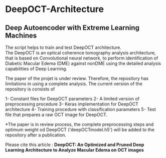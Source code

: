 # DeepOCT-Architecture


## Deep Autoencoder with Extreme Learning Machines

<div>
The script helps to train and test DeepOCT architecture. <br>
The DeepOCT is an optical coherence tomography analysis architecture, that is based on Convolutional neural network, to perform identification of Diabetic Macular Edema (DME) against nonDME using the detailed analysis capabilities of Deep Learning.  

The paper of the projet is under review. Therefore, the repository has limitations in using a complete analysis.
The current version of the repository is consists of 
  
  1- Constant files for DeepOCT parameters
  2- A limited version of preprocessing procedure
  3- Keras implementation for DeepOCT architecture
  4- Training procedure with classification parameters 
  5- Test file that prepares a raw OCT image for DeepOCT.


*The paper is in review process, the complete preprocessing steps and optimum weight od DeepOCT ('deepOCTmodel.h5') will be added to the repository after a publication.
  



Please cite this article : <b> DeepOCT: An Optimized and Pruned Deep Learning Architecture to Analyze Macular Edema on OCT images </b>

     

</div>
